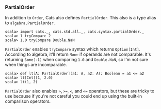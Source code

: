 
### PartialOrder

In addition to `Order`, Cats also defines `PartialOrder`.
This also is a type alias to `algebra.PartialOrder`.

```console:new
scala> import cats._, cats.std.all._, cats.syntax.partialOrder._
scala> 1 tryCompare 2
scala> 1.0 tryCompare Double.NaN
```

`PartialOrder` enables `tryCompare` syntax which returns `Option[Int]`.
According to algebra, it'll return `None` if operands are not comparable.
It's returning `Some(-1)` when comparing `1.0` and `Double.NaN`, so I'm not sure when things are incomparable.

```console
scala> def lt[A: PartialOrder](a1: A, a2: A): Boolean = a1 <= a2
scala> lt[Int](1, 2.0)
scala> lt(1, 2)
```

`PartialOrder` also enables `>`, `>=`, `<`, and `<=` operators,
but these are tricky to use because if you're not careful
you could end up using the built-in comparison operators.
